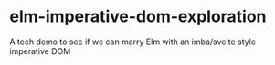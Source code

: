 # elm-imperative-dom-exploration
A tech demo to see if we can marry Elm with an imba/svelte style imperative DOM
